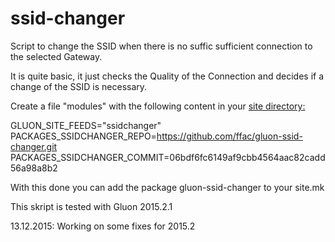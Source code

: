 ssid-changer
============

Script to change the SSID when there is no suffic sufficient connection to the selected Gateway.

It is quite basic, it just checks the Quality of the Connection and decides if a change of the SSID is necessary.

Create a file "modules" with the following content in your <a href="https://github.com/ffac/site/tree/offline-ssid"> site directory:</a>

GLUON_SITE_FEEDS="ssidchanger"<br>
PACKAGES_SSIDCHANGER_REPO=https://github.com/ffac/gluon-ssid-changer.git<br>
PACKAGES_SSIDCHANGER_COMMIT=06bdf6fc6149af9cbb4564aac82cadd56a98a8b2<br>

With this done you can add the package gluon-ssid-changer to your site.mk

This skript is tested with Gluon 2015.2.1

13.12.2015: Working on some fixes for 2015.2

